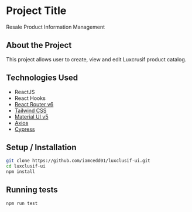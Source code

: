 # Project Title

Resale Product Information Management

## About the Project

This project allows user to create, view and edit Luxcrusif product catalog.

## Technologies Used

-   ReactJS
-   React Hooks
-   [React Router v6](https://reactrouter.com/)
-   [Tailwind CSS](https://tailwindcss.com/)
-   [Material UI v5](https://mui.com/)
-   [Axios](https://github.com/axios/axios)
-   [Cypress](https://www.cypress.io/)

## Setup / Installation

```bash
git clone https://github.com/iamcedd01/luxclusif-ui.git
cd luxclusif-ui
npm install
```

## Running tests

```bash
npm run test
```
